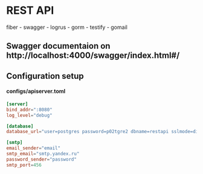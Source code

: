 # REST API 

fiber - swagger - logrus - gorm - testify - gomail

## Swagger documentaion on http://localhost:4000/swagger/index.html#/

## Configuration setup

#### configs/apiserver.toml

```toml
[server]
bind_addr=":8080"
log_level="debug"

[database]
database_url="user=postgres password=p02tgre2 dbname=restapi sslmode=disable"

[smtp]
email_sender="email"
smtp_email="smtp.yandex.ru"
password_sender="password"
smtp_port=456
```


